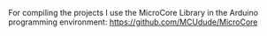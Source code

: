 For compiling the projects I use the MicroCore Library in the Arduino programming environment:
https://github.com/MCUdude/MicroCore


